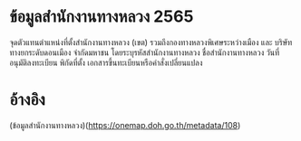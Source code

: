 # ข้อมูลสำนักงานทางหลวง 2565
จุดตัวแทนตำแหน่งที่ตั้งสำนักงานทางหลวง (เขต) รวมถึงกองทางหลวงพิเศษระหว่างเมือง และ บริษัททางยกระดับดอนเมือง จำกัดมหาชน โดยระบุรหัสสำนักงานทางหลวง ชื่อสำนักงานทางหลวง วันที่อนุมัติลงทะเบียน พิกัดที่ตั้ง เอกสารขึ้นทะเบียนหรือคำสั่งเปลี่ยนแปลง

# อ้างอิง
(ข้อมูลสำนักงานทางหลวง)(https://onemap.doh.go.th/metadata/108)


